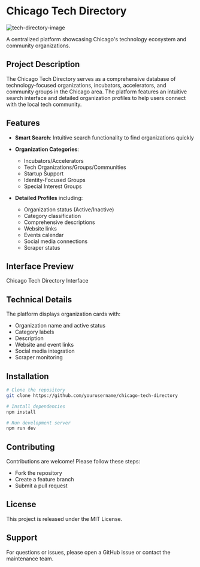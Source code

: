 # Chicago Tech Directory
![tech-directory-image](https://github.com/user-attachments/assets/8f3d3411-e728-4d13-bb8e-57217129fd0e)

A centralized platform showcasing Chicago's technology ecosystem and community organizations.

## Project Description
The Chicago Tech Directory serves as a comprehensive database of technology-focused organizations, incubators, accelerators, and community groups in the Chicago area. The platform features an intuitive search interface and detailed organization profiles to help users connect with the local tech community.

## Features
- **Smart Search**: Intuitive search functionality to find organizations quickly
- **Organization Categories**:
  - Incubators/Accelerators
  - Tech Organizations/Groups/Communities
  - Startup Support
  - Identity-Focused Groups
  - Special Interest Groups

- **Detailed Profiles** including:
  - Organization status (Active/Inactive)
  - Category classification
  - Comprehensive descriptions
  - Website links
  - Events calendar
  - Social media connections
  - Scraper status

## Interface Preview
Chicago Tech Directory Interface

## Technical Details
The platform displays organization cards with:
- Organization name and active status
- Category labels
- Description
- Website and event links
- Social media integration
- Scraper monitoring

## Installation
```bash
# Clone the repository
git clone https://github.com/yourusername/chicago-tech-directory

# Install dependencies
npm install

# Run development server
npm run dev
```

## Contributing
Contributions are welcome! Please follow these steps:
- Fork the repository
- Create a feature branch
- Submit a pull request

## License
This project is released under the MIT License.

## Support
For questions or issues, please open a GitHub issue or contact the maintenance team.

